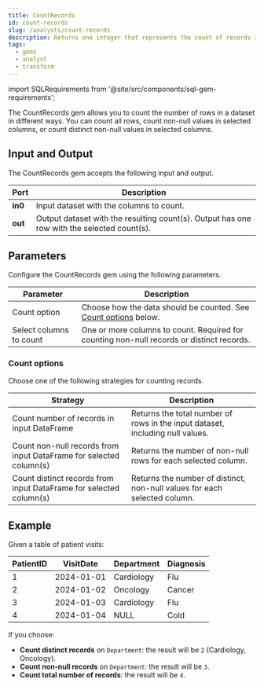 ```yaml
---
title: CountRecords
id: count-records
slug: /analysts/count-records
description: Returns one integer that represents the count of records in the input dataset
tags:
  - gems
  - analyst
  - transform
---
```


import SQLRequirements from '@site/src/components/sql-gem-requirements';

<SQLRequirements
  execution_engine="SQL Warehouse"
  sql_package_name="ProphecyDatabricksSqlBasics"
  sql_package_version="0.0.12+"
/>

The CountRecords gem allows you to count the number of rows in a dataset in different ways. You can count all rows, count non-null values in selected columns, or count distinct non-null values in selected columns.

## Input and Output

The CountRecords gem accepts the following input and output.

| Port    | Description                                                                                |
| ------- | ------------------------------------------------------------------------------------------ |
| **in0** | Input dataset with the columns to count.                                                   |
| **out** | Output dataset with the resulting count(s). Output has one row with the selected count(s). |

## Parameters

Configure the CountRecords gem using the following parameters.

| Parameter               | Description                                                                               |
| ----------------------- | ----------------------------------------------------------------------------------------- |
| Count option            | Choose how the data should be counted. See [Count options](#count-options) below.         |
| Select columns to count | One or more columns to count. Required for counting non-null records or distinct records. |

### Count options

Choose one of the following strategies for counting records.

| Strategy                                                           | Description                                                                   |
| ------------------------------------------------------------------ | ----------------------------------------------------------------------------- |
| Count number of records in input DataFrame                         | Returns the total number of rows in the input dataset, including null values. |
| Count non-null records from input DataFrame for selected column(s) | Returns the number of non-null rows for each selected column.                 |
| Count distinct records from input DataFrame for selected column(s) | Returns the number of distinct, non-null values for each selected column.     |

## Example

Given a table of patient visits:

<div class="table-example">

| PatientID | VisitDate  | Department | Diagnosis |
| --------- | ---------- | ---------- | --------- |
| 1         | 2024-01-01 | Cardiology | Flu       |
| 2         | 2024-01-02 | Oncology   | Cancer    |
| 3         | 2024-01-03 | Cardiology | Flu       |
| 4         | 2024-01-04 | NULL       | Cold      |

</div>

If you choose:

- **Count distinct records** on `Department`: the result will be `2` (Cardiology, Oncology).
- **Count non-null records** on `Department`: the result will be `3`.
- **Count total number of records**: the result will be `4`.
